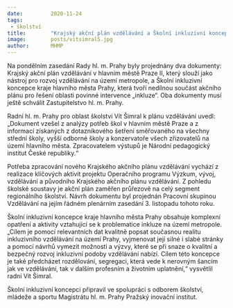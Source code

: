 ```yaml
---
date:         2020-11-24
tags:         
 - školství
title:        "Krajský akční plán vzdělávání a Školní inkluzivní koncepce dostaly od radních zelenou"
image: 	      posts/vitsimral5.jpg
author:       MHMP
---
```


Na pondělním zasedání Rady hl. m. Prahy byly projednány dva dokumenty: Krajský akční plán vzdělávání v hlavním městě Praze II, který slouží jako nástroj pro rozvoj vzdělávání na území metropole, a Školní inkluzivní koncepce kraje hlavního města Prahy, která tvoří nedílnou součást akčního plánu pro řešení oblasti povinné intervence „inkluze“. Oba dokumenty musí ještě schválit Zastupitelstvo hl. m. Prahy.

Radní hl. m. Prahy pro oblast školství Vít Šimral k plánu vzdělávání uvedl: „Dokument vzešel z analýzy potřeb škol v hlavním městě Praze a z informací získaných z dotazníkového šetření směřovaného na všechny střední školy, vyšší odborné školy a konzervatoře všech zřizovatelů na území hlavního města. Zpracovatelem výstupů je Národní pedagogický institut České republiky.“

Potřeba zpracování nového Krajského akčního plánu vzdělávání vychází z realizace klíčových aktivit projektu Operačního programu Výzkum, vývoj, vzdělávání a původního Krajského akčního plánu vzdělávání. Z pohledu školské soustavy je akční plán zaměřen průřezově na celý segment regionálního školství. Návrh dokumentu byl projednán Pracovní skupinou Vzdělávání na jejím řádném plenárním zasedání 3. listopadu tohoto roku.

Školní inkluzivní koncepce kraje hlavního města Prahy obsahuje komplexní opatření a aktivity vztahující se k problematice inkluze na území metropole. „Cílem je pomocí relevantních dat kvalitně popsat současnou realitu inkluzivního vzdělávání na území Prahy, vyjmenovat její silné i slabé stránky a pomocí návrhů vymezit možnosti a výzvy, které se při snaze o kvalitní a bezpečný rozvoj inkluzivní podoby vzdělávání nabízí. Cílem této koncepce je také předcházet rozdělování, segregaci, která vede k nerovným šancím jak ve vzdělávání, tak v dalším profesním a životním uplatnění,“ vysvětlil radní Vít Šimral.

Školní inkluzivní koncepci připravil ve spolupráci s odborem školství, mládeže a sportu Magistrátu hl. m. Prahy Pražský inovační institut.
